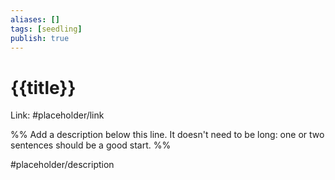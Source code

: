 ```yaml
---
aliases: []
tags: [seedling]
publish: true
---
```


# {{title}}

Link: #placeholder/link

%% Add a description below this line. It doesn't need to be long: one or two sentences should be a good start. %%

#placeholder/description
